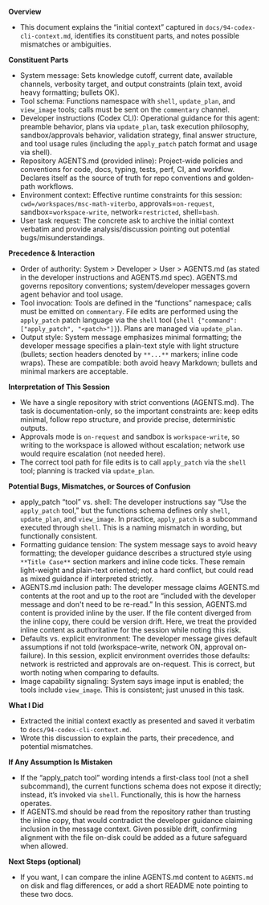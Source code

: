 **Overview**

- This document explains the “initial context” captured in `docs/94-codex-cli-context.md`,
  identifies its constituent parts, and notes possible mismatches or ambiguities.

**Constituent Parts**

- System message: Sets knowledge cutoff, current date, available channels, verbosity target, and
  output constraints (plain text, avoid heavy formatting; bullets OK).
- Tool schema: Functions namespace with `shell`, `update_plan`, and `view_image` tools; calls must
  be sent on the `commentary` channel.
- Developer instructions (Codex CLI): Operational guidance for this agent: preamble behavior, plans
  via `update_plan`, task execution philosophy, sandbox/approvals behavior, validation strategy,
  final answer structure, and tool usage rules (including the `apply_patch` patch format and usage
  via shell).
- Repository AGENTS.md (provided inline): Project-wide policies and conventions for code, docs,
  typing, tests, perf, CI, and workflow. Declares itself as the source of truth for repo conventions
  and golden-path workflows.
- Environment context: Effective runtime constraints for this session:
  `cwd=/workspaces/msc-math-viterbo`, approvals=`on-request`, sandbox=`workspace-write`,
  network=`restricted`, shell=`bash`.
- User task request: The concrete ask to archive the initial context verbatim and provide
  analysis/discussion pointing out potential bugs/misunderstandings.

**Precedence & Interaction**

- Order of authority: System > Developer > User > AGENTS.md (as stated in the developer instructions
  and AGENTS.md spec). AGENTS.md governs repository conventions; system/developer messages govern
  agent behavior and tool usage.
- Tool invocation: Tools are defined in the “functions” namespace; calls must be emitted on
  `commentary`. File edits are performed using the `apply_patch` patch language via the `shell` tool
  (`shell {"command":["apply_patch", "<patch>"]}`). Plans are managed via `update_plan`.
- Output style: System message emphasizes minimal formatting; the developer message specifies a
  plain-text style with light structure (bullets; section headers denoted by `**...**` markers;
  inline code wraps). These are compatible: both avoid heavy Markdown; bullets and minimal markers
  are acceptable.

**Interpretation of This Session**

- We have a single repository with strict conventions (AGENTS.md). The task is documentation-only,
  so the important constraints are: keep edits minimal, follow repo structure, and provide precise,
  deterministic outputs.
- Approvals mode is `on-request` and sandbox is `workspace-write`, so writing to the workspace is
  allowed without escalation; network use would require escalation (not needed here).
- The correct tool path for file edits is to call `apply_patch` via the `shell` tool; planning is
  tracked via `update_plan`.

**Potential Bugs, Mismatches, or Sources of Confusion**

- apply_patch “tool” vs. shell: The developer instructions say “Use the `apply_patch` tool,” but the
  functions schema defines only `shell`, `update_plan`, and `view_image`. In practice, `apply_patch`
  is a subcommand executed through `shell`. This is a naming mismatch in wording, but functionally
  consistent.
- Formatting guidance tension: The system message says to avoid heavy formatting; the developer
  guidance describes a structured style using `**Title Case**` section markers and inline code
  ticks. These remain light-weight and plain-text oriented; not a hard conflict, but could read as
  mixed guidance if interpreted strictly.
- AGENTS.md inclusion path: The developer message claims AGENTS.md contents at the root and up to
  the root are “included with the developer message and don't need to be re-read.” In this session,
  AGENTS.md content is provided inline by the user. If the file content diverged from the inline
  copy, there could be version drift. Here, we treat the provided inline content as authoritative
  for the session while noting this risk.
- Defaults vs. explicit environment: The developer message gives default assumptions if not told
  (workspace-write, network ON, approval on-failure). In this session, explicit environment
  overrides those defaults: network is restricted and approvals are on-request. This is correct, but
  worth noting when comparing to defaults.
- Image capability signaling: System says image input is enabled; the tools include `view_image`.
  This is consistent; just unused in this task.

**What I Did**

- Extracted the initial context exactly as presented and saved it verbatim to
  `docs/94-codex-cli-context.md`.
- Wrote this discussion to explain the parts, their precedence, and potential mismatches.

**If Any Assumption Is Mistaken**

- If the “apply_patch tool” wording intends a first-class tool (not a shell subcommand), the current
  functions schema does not expose it directly; instead, it’s invoked via `shell`. Functionally,
  this is how the harness operates.
- If AGENTS.md should be read from the repository rather than trusting the inline copy, that would
  contradict the developer guidance claiming inclusion in the message context. Given possible drift,
  confirming alignment with the file on-disk could be added as a future safeguard when allowed.

**Next Steps (optional)**

- If you want, I can compare the inline AGENTS.md content to `AGENTS.md` on disk and flag
  differences, or add a short README note pointing to these two docs.
